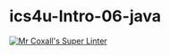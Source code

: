 # ics4u-Intro-06-java

[![Mr Coxall's Super Linter](https://github.com/Peter-Gemmell/ics4u-Intro-06-java/workflows/Mr%20Coxall's%20Super%20Linter/badge.svg)](https://github.com/Peter-Gemmell/ics4u-Intro-06-java/actions/)
